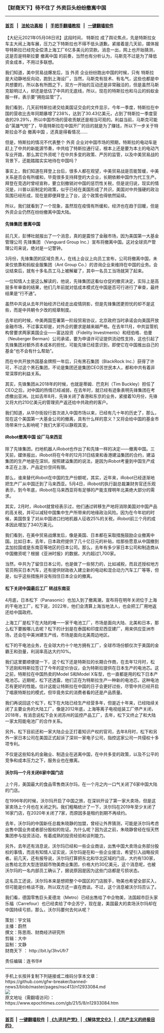 ### 【财商天下】待不住了 外资巨头纷纷撤离中国
------------------------

#### [首页](https://github.com/gfw-breaker/banned-news3/blob/master/README.md) &nbsp;&nbsp;|&nbsp;&nbsp; [法轮功真相](https://github.com/begood0513/basic/blob/master/README.md)  &nbsp;&nbsp;|&nbsp;&nbsp; [手把手翻墙教程](https://github.com/gfw-breaker/guides/wiki)  &nbsp;&nbsp;|&nbsp;&nbsp; [一键翻墙软件](https://github.com/gfw-breaker/nogfw/blob/master/README.md)  



<div><p>
 【大纪元2021年05月08日讯】这段时间，
 <ok href="https://www.epochtimes.com/gb/tag/%E7%89%B9%E6%96%AF%E6%8B%89.html">
  特斯拉
 </ok>
 成了舆论焦点，先是特斯拉女车主大闹上海车展，压力之下特斯拉也不得不低头道歉。紧接着是几天前，媒体报导特斯拉已经完全偿清上海工厂6亿多美元的贷款。消息一出，网上也开始猜测，这是否是特斯拉要
 <ok href="https://www.epochtimes.com/gb/tag/%E6%92%A4%E7%A6%BB%E4%B8%AD%E5%9B%BD.html">
  撤离中国
 </ok>
 的前奏，当然也有分析认为，马斯克不过是为了降低资金成本，不用过多联想。
</p>
<p>
 我们知道，美中贸易战爆发后，当
 <ok href="https://www.epochtimes.com/gb/tag/%E5%A4%96%E8%B5%84.html">
  外资
 </ok>
 企业纷纷跑出中国的时候，只有
 <ok href="https://www.epochtimes.com/gb/tag/%E7%89%B9%E6%96%AF%E6%8B%89.html">
  特斯拉
 </ok>
 是大动静地反向动，跑到上海设厂，当然，马斯克有技术、有名气，这些也都是中共想要的，所以各有所图之下，双方一开始的互动还是非常融洽的，但是虽然马斯克聪明过人，却还是低估了中共的无底线，所以，现在的特斯拉也和马云的蚂蚁金服一样，表示要“拥抱监管”了。
</p>
<p>
 我们看到，几天前特斯拉递交给美国证交会的文件显示，今年一季度，特斯拉在中国的营收比去年同期暴增了238%，达到了30.43亿美元，占到了特斯拉一季度营收的29.29%，所以中国市场的营收贡献还是相当可观的。利益当前，马斯克可能会“英雄气短”了，毕竟特斯拉在中国开厂的目的就是为了赚钱，所以下一步关于特斯拉会不会
 <ok href="https://www.epochtimes.com/gb/tag/%E6%92%A4%E7%A6%BB%E4%B8%AD%E5%9B%BD.html">
  撤离中国
 </ok>
 ，还真是得看情况……
</p>
<p>
 但是，特斯拉的情况不代表整个
 <ok href="https://www.epochtimes.com/gb/tag/%E5%A4%96%E8%B5%84.html">
  外资
 </ok>
 企业对中国市场的预期，特斯拉的电动车是赶上了中共的新能源节奏，中共给了特斯拉通行证，根本上还是要为本土的电动汽车业开路，那么其它外资呢？在中共多变的政策、严厉的监管，以及中美贸易战的背景下，还能踏踏实实地待在中国吗？
</p>
<p>
 事实上，我们知道在拜登上台后，很多人都在观望，中美贸易战是否能暂缓，中美关系是否会有所缓和，毕竟很多支持拜登的大企业，长期依赖中国作为代工生产。拜登在竞选时曾经宣称，要立刻撤销对中国的惩罚性关税，但是说归说，现实的情况是，川普以前制定的政策，似乎已经在美国形成了共识，美国对中共强硬的政治氛围已经形成，现在是即便拜登上了台，这个政策也得依然延续。
</p>
<p>
 所以，我们就看到了一个现象，虽然现在疫情有所缓和，经济也在趋于回暖，但是外资企业仍然在纷纷撤离中国大陆。
</p>
<p>
</p>
<h4>
 <ok href="https://www.epochtimes.com/gb/tag/%E5%85%88%E9%94%8B%E9%9B%86%E5%9B%A2.html">
  先锋集团
 </ok>
 撤离中国
</h4>
<p>
 前几天，彭博社就报出了一个消息，真的是震惊了金融市场，因为美国第一大基金管理公司
 <ok href="https://www.epochtimes.com/gb/tag/%E5%85%88%E9%94%8B%E9%9B%86%E5%9B%A2.html">
  先锋集团
 </ok>
 （Vanguard Group Inc.）宣布将撤离中国。这对全球资产管理公司来说，绝对是一记警钟。
</p>
<p>
 3月份，先锋集团的区域负责人，在线上会议上向员工宣布，公司将撤离中国，未来仅依靠和蚂蚁金服集团（Ant Group Co.）的咨询企业来维持在中国的业务。会议结束后，就有十多名员工马上被解雇了，其中一名员工当场就哭了起来。
</p>
<p>
 一位知情人士是这么解读的，他说，先锋集团这看似仓促的撤资决定，实际上是高层多年审查的结果，他们几年前就对低成本模式在中国是否可行进行了审查，最终结果是“行不通”。
</p>
<p>
 虽然中共说从去年开始经济已经走出疫情阴影，但是先锋集团更担忧的却不是这些，而是中共朝令夕改的规章制度。
</p>
<p>
 去年初的时候，中美两国签署第一阶段贸易协议，北京政府当时承诺会向美国开放金融市场，不过事实却是，对外企的要求是越来越严格。在去年11月，中共监管机构曾要求两家美国企业——富达投资（Fidelity Investments）和纽伯格．伯曼（Neuberger Berman）公司承诺，要为申请许可证提供流动性支持，这也引起了先锋集团对额外资本成本的担忧，可能先锋已经意识到，即使它在中国推出自己的基金“也不会有什么帮助”。
</p>
<p>
 而在中共开放外国基金牌照一年后，只有黑石集团（BlackRock Inc.）获得了许可，不过这个黑石集团，不论是集团还是集团CEO苏世民本人，都和中共有着非常深厚的利益关系。
</p>
<p>
 其实，先锋集团从2018年的时候，也就是蒂姆．巴克利（Tim Buckley）担任了CEO之后，对中国的热情已经减弱，在去年时，就已经有迹象表明先锋集团在考虑撤出亚洲。比如去年8月，先锋关闭了香港和东京的业务，紧接着10月份，先锋又将大约210亿美元的管理资产返还给中共政府的客户。
</p>
<p>
 我们知道，从华尔街投行首次进入中国市场以来，已经有几十年的历史了，那么，现在这个美国第一大基金公司的撤离，具有什么样的意义？又将会给中国的基金市场带来什么影响呢？我们大家可以静观其变。
</p>
<h4>
 iRobot撤离中国 设厂马来西亚
</h4>
<p>
 除了先锋集团，扫地机器人iRobot也作出了和先锋一样的决定——撤离中国。三天前，媒体报出，iRobot将在今年的12月31日结束和香港建溢集团的合约，建溢集团的生产地是在深圳，按照建溢集团的说法，是因为iRobot考量到中国生产成本正在上涨，产品定价空间有限。
</p>
<p>
 那么，谁来替代iRobot在中国的生产份额呢，其实，近年来，iRobot已经逐渐地把生产厂从中国迁到了马来西亚。5月4日，iRobot的执行副总裁兼财务官还乐观表示，到今年底，iRobot在马来西亚将有足够的产能支撑明年北美绝大部分的需求。
</p>
<p>
 其实，2月时，iRobot就曾经表示过，他们通过转移生产地将消除美国对中国产品的高关税，并可以减轻中国集中生产所带来的地缘政治风险。因为在今年初的时候，美国恢复了对从中国进口扫地机器人征收25%的关税，iRobot前三个月的成本因此增加了340万美元。
</p>
<p>
 我们看到，在美中贸易战爆发后，像是美国、日本都在采取措施鼓励企业撤离中国。比如日本，去年，日本政府提供了几十亿日元的补贴，给那些愿意从中国撤到孟加拉国或是东南亚等地区的日本公司。那么，去年有多少家日本公司和制造商从中国撤资呢？根据《亚洲时报》的数据，大约超过1,700家。
</p>
<p>
 当然，中共为了留住日本公司，也是做了一些努力的，比如减税，而且还授权地方官员购买日本汽车，还有提供财政收入建立新的电动和混合动力汽车工厂等等，但是，似乎这些措施并没有挡住日本企业的撤离。
</p>
<h4>
 松下关闭中国最后工厂 转战东南亚
</h4>
<p>
 4月底，日本松下（Panasonic）也加入到了撤离潮，宣布将在明年关闭位于上海的干电池工厂，松下说，2022年，他们会清算上海当地法人，也会把工厂用地返还给中国政府。
</p>
<p>
 上海工厂是松下在大陆的唯一一家干电池工厂，市场是面向大陆、北美和日本，那么松下要搬哪儿去呢？松下的计划是在泰国和印度尼西亚建厂，用来供应亚洲市场，还会在中美洲建生产线，市场是面向北美周边地区。
</p>
<p>
 松下的干电池业务，在全球大约十个地方拥有工厂，全球市场份额仅次于美国的金霸王和劲量，利润率高达大约10%。
</p>
<p>
 我们这里要顺便提一下，这个松下还是特斯拉的长期合作商，在去年12月时，松下还刚和特斯拉签订了今年的定价协议，会为特斯拉提供在日本生产的电池芯。这之前，特斯拉在中国热卖的Model S和Model X车型，也一直都是用的松下日本产电池芯。近期呢，松下还透露，他们正在为特斯拉生产一种新的电池芯，这种电池芯有更好的性能。估计这能让特斯拉在中国的日子会更好过些，尽管中共已经开启了唱衰特斯拉的模式，但毕竟务实的消费者看的还是产品质量。
</p>
<p>
 我们再说回这个松下，松下在大陆已经生产经营多年，但是近十年来，已经陆续关闭了主要业务的大陆工厂，像是2012年底，上海等离子电视组装工厂停产关闭，2018年，有消息说松下会关闭苏州的监控产品工厂，去年，松下又终止了和大陆一家太阳能电池厂的合作关系。
</p>
<p>
 另外，松下目前还和一家大陆企业正打着知识产权的官司，去年8月时，松下和另外一家日本公司在美国正式起诉了深圳一家电子公司，指控这家公司一共侵权十多项专利。
</p>
<p>
 不仅是这些知名的金融业、制造业在逃离中国，在中共多变的政策，以及不公平的竞争和成本压力之下，服务业也在撤离。
</p>
<h4>
 沃尔玛一个月关闭6家中国门店
</h4>
<p>
 上个月，美国最大的食品零售商沃尔玛，在一个月之内一口气关闭了6家中国大陆的门店。
</p>
<p>
 在1996年的时候，沃尔玛开启了中国之旅，在深圳开设了第一家大卖场，但是这家卖场上个月也在关闭之列。我们粗略统计了一下，沃尔玛在2019年至少关闭了16家门店，在2020年关闭了7家，而原因多是租约到期不再续约。
</p>
<p>
 去年，沃尔玛的中国新任总裁朱晓静的加盟，曾经让外界猜测，可能是沃尔玛考虑出售中国业务或者部分股权的佐证。为什么呢？因为这之前，朱晓静曾经在恒天然集团参与投资活动，有着成熟的投资经验和谈判能力。
</p>
<p>
 另外，去年还有消息说，沃尔玛已经和一些企业商谈，出售中国大卖场业务部分股权的事情，而且有知情人证实说，沃尔玛是在和一些企业接洽，希望引入战略投资者。前几天，还有报导说，沃尔玛打算把东北和华北区域的门店，大约有130家，出售给北京大型连锁超市物美商业集团，价格大约30亿美元，这个消息呢，也被沃尔玛的一名内部员工确认了，据说原因是因为这些门店都是亏损状态。
</p>
<p>
 这名员工还说，沃尔玛本来是想把整个中国区的门店脱手，物美也希望全部买入，但可能是价格谈不拢，所以双方还一直在商谈。不过，这个消息被沃尔玛否认了。
</p>
<p>
 我们看，德国零售巨头麦德龙（Metro）已经出售给了中企物美，法国超市巨头家乐福（Carrefour）也已经卖给了中企苏宁，现在是，美国最大的卖场沃尔玛却在中国持续亏损，那么，沃尔玛要何去何从呢？
</p>
<p>
 策划：宇文铭
 <br/>
 主播：蔚然
 <br/>
 撰文：陈思雨、财商经济研究所
 <br/>
 剪辑：大中
 <br/>
 监制：文静
 <br/>
 <ok href="https://www.epochtimes.com/gb/tag/%E8%B4%A2%E5%95%86%E5%A4%A9%E4%B8%8B.html">
  财商天下
 </ok>
 ：
 <ok href="http://bit.ly/3hvUfr7">
  http://bit.ly/3hvUfr7
 </ok>
</p>
<p>
 责任编辑：连书华#
</p>
</div>
<hr/>
手机上长按并复制下列链接或二维码分享本文章：<br/>
https://github.com/gfw-breaker/banned-news3/blob/master/pages/nsc413/n12933084.md <br/>
<a href='https://github.com/gfw-breaker/banned-news3/blob/master/pages/nsc413/n12933084.md'><img src='https://github.com/gfw-breaker/banned-news3/blob/master/pages/nsc413/n12933084.md.png'/></a> <br/>
原文地址（需翻墙访问）：https://www.epochtimes.com/gb/21/5/8/n12933084.htm


------------------------
#### [首页](https://github.com/gfw-breaker/banned-news3/blob/master/README.md) &nbsp;|&nbsp; [一键翻墙软件](https://github.com/gfw-breaker/nogfw/blob/master/README.md) &nbsp;| [《九评共产党》](https://github.com/gfw-breaker/9ping.md/blob/master/README.md#九评之一评共产党是什么) | [《解体党文化》](https://github.com/gfw-breaker/jtdwh.md/blob/master/README.md) | [《共产主义的终极目的》](https://github.com/gfw-breaker/gczydzjmd.md/blob/master/README.md)


<img src='http://gfw-breaker.win/banned-news3/pages/nsc413/n12933084.md' width='0px' height='0px'/>